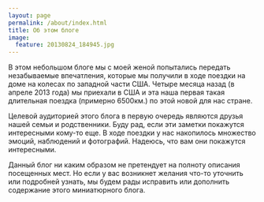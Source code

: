 ```yaml
---
layout: page
permalink: /about/index.html
title: Об этом блоге
image:
  feature: 20130824_184945.jpg
---
```


В этом небольшом блоге мы с моей женой попытались передать незабываемые
впечатления, которые мы получили в ходе поездки на доме на колесах по западной
части США.  Четыре месяца назад (в апреле 2013 года) мы приехали в США и эта
наша первая такая длительная поездка (примерно 6500км.) по этой новой для нас
стране.

Целевой аудиторией этого блога в первую очередь являются друзья нашей семьи и
родственники. Буду рад, если эти заметки покажутся интересными кому-то еще.  В
ходе поездки у нас накопилось множество эмоций, наблюдений и фотографий.
Надеюсь, что вам они покажутся интересными.

Данный блог ни каким образом не претендует на полноту описания посещенных мест.
Но если у вас возникнет желания что-то уточнить или подробней узнать, мы будем
рады исправить или дополнить содержание этого миниатюрного блога.
